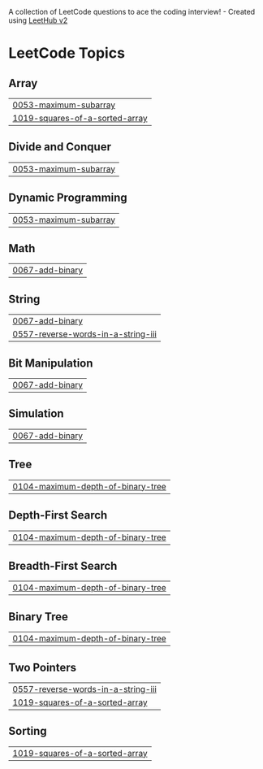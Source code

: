 A collection of LeetCode questions to ace the coding interview! - Created using [LeetHub v2](https://github.com/arunbhardwaj/LeetHub-2.0)
<!---LeetCode Topics Start-->
# LeetCode Topics
## Array
|  |
| ------- |
| [0053-maximum-subarray](https://github.com/tyasha/leetCode/tree/master/0053-maximum-subarray) |
| [1019-squares-of-a-sorted-array](https://github.com/tyasha/leetCode/tree/master/1019-squares-of-a-sorted-array) |
## Divide and Conquer
|  |
| ------- |
| [0053-maximum-subarray](https://github.com/tyasha/leetCode/tree/master/0053-maximum-subarray) |
## Dynamic Programming
|  |
| ------- |
| [0053-maximum-subarray](https://github.com/tyasha/leetCode/tree/master/0053-maximum-subarray) |
## Math
|  |
| ------- |
| [0067-add-binary](https://github.com/tyasha/leetCode/tree/master/0067-add-binary) |
## String
|  |
| ------- |
| [0067-add-binary](https://github.com/tyasha/leetCode/tree/master/0067-add-binary) |
| [0557-reverse-words-in-a-string-iii](https://github.com/tyasha/leetCode/tree/master/0557-reverse-words-in-a-string-iii) |
## Bit Manipulation
|  |
| ------- |
| [0067-add-binary](https://github.com/tyasha/leetCode/tree/master/0067-add-binary) |
## Simulation
|  |
| ------- |
| [0067-add-binary](https://github.com/tyasha/leetCode/tree/master/0067-add-binary) |
## Tree
|  |
| ------- |
| [0104-maximum-depth-of-binary-tree](https://github.com/tyasha/leetCode/tree/master/0104-maximum-depth-of-binary-tree) |
## Depth-First Search
|  |
| ------- |
| [0104-maximum-depth-of-binary-tree](https://github.com/tyasha/leetCode/tree/master/0104-maximum-depth-of-binary-tree) |
## Breadth-First Search
|  |
| ------- |
| [0104-maximum-depth-of-binary-tree](https://github.com/tyasha/leetCode/tree/master/0104-maximum-depth-of-binary-tree) |
## Binary Tree
|  |
| ------- |
| [0104-maximum-depth-of-binary-tree](https://github.com/tyasha/leetCode/tree/master/0104-maximum-depth-of-binary-tree) |
## Two Pointers
|  |
| ------- |
| [0557-reverse-words-in-a-string-iii](https://github.com/tyasha/leetCode/tree/master/0557-reverse-words-in-a-string-iii) |
| [1019-squares-of-a-sorted-array](https://github.com/tyasha/leetCode/tree/master/1019-squares-of-a-sorted-array) |
## Sorting
|  |
| ------- |
| [1019-squares-of-a-sorted-array](https://github.com/tyasha/leetCode/tree/master/1019-squares-of-a-sorted-array) |
<!---LeetCode Topics End-->